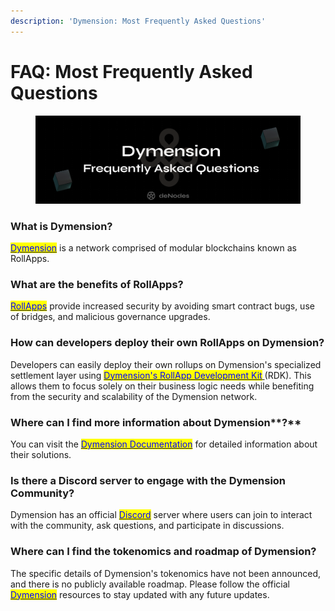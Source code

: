 ```yaml
---
description: 'Dymension: Most Frequently Asked Questions'
---
```


# FAQ: Most Frequently Asked Questions

<figure><img src="../.gitbook/assets/Sub FAQ (1).png" alt=""><figcaption></figcaption></figure>

### What is Dymension?

[<mark style="color:blue;">Dymension</mark>](https://dymension.xyz/) is a network comprised of modular blockchains known as RollApps.

### What are the benefits of RollApps?

[<mark style="color:blue;">RollApps</mark>](https://docs.dymension.xyz/learn/rollapps/dymension-rdk) provide increased security by avoiding smart contract bugs, use of bridges, and malicious governance upgrades.

### How can developers deploy their own RollApps on Dymension?

Developers can easily deploy their own rollups on Dymension's specialized settlement layer using [<mark style="color:blue;">Dymension's RollApp Development Kit</mark> ](https://github.com/dymensionxyz/dymension-rdk)(RDK). This allows them to focus solely on their business logic needs while benefiting from the security and scalability of the Dymension network.

### **Where can I find more information about** Dymension**?**&#x20;

You can visit the [<mark style="color:blue;">Dymension Documentation</mark>](https://docs.dymension.xyz/) for detailed information about their solutions.

### **Is there a Discord server to engage with the** Dymension **Community?**&#x20;

Dymension has an official [<mark style="color:blue;">Discord</mark>](https://discord.com/invite/dymension) server where users can join to interact with the community, ask questions, and participate in discussions.

### Where can I find the tokenomics and roadmap of Dymension?

The specific details of Dymension's tokenomics have not been announced, and there is no publicly available roadmap. Please follow the official [<mark style="color:blue;">Dymension</mark>](https://dymension.xyz/) resources to stay updated with any future updates.
